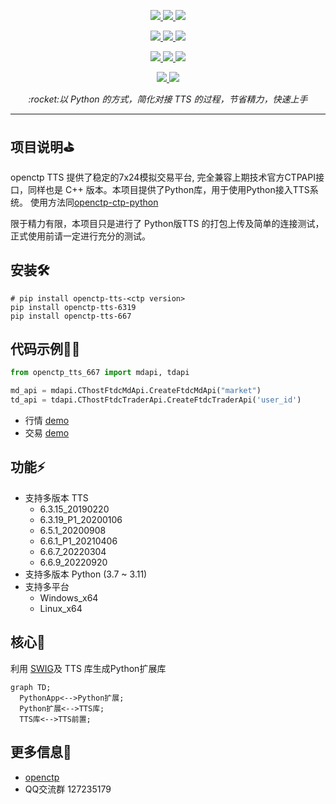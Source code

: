 <p align="center">     
    <a href="#" target="_blank">
        <img src="https://badgen.net/badge/tts/6.3.15|6.3.19|6.5.1|6.6.1|6.6.7|6.6.9/cyan" />
    </a>       
    <a href="#">         
        <img src="https://badgen.net/badge/platform/windows_x64|linux_x64/cyan" />  
    </a>        
    <a href="#">     
        <img src="https://badgen.net/badge/python/3.7|3.8|3.9|3.10|3.11/cyan" />          
    </a> 
</p>

<p align="center">               
    <a href="https://pypi.org/project/openctp-tts-6315" target="_blank">                  
        <img src="https://badgen.net/badge/pypi/openctp-tts-6315/blue" />     
    </a>     
    <a href="https://pypi.org/project/openctp-tts-6319" target="_blank">                           
        <img src="https://badgen.net/badge/pypi/openctp-tts-6319/blue" />          
    </a>
    <a href="https://pypi.org/project/openctp-tts-651" target="_blank">                                    
        <img src="https://badgen.net/badge/pypi/openctp-tts-651/blue" />               
    </a> 
</p>
<p align="center">  
    <a href="https://pypi.org/project/openctp-tts-661" target="_blank">                                             
        <img src="https://badgen.net/badge/pypi/openctp-tts-661/blue" />                    
    </a> 
    <a href="https://pypi.org/project/openctp-tts-667" target="_blank">                                             
        <img src="https://badgen.net/badge/pypi/openctp-tts-667/blue" />                    
    </a> 
    <a href="https://pypi.org/project/openctp-tts-669" target="_blank">                                             
        <img src="https://badgen.net/badge/pypi/openctp-tts-669/blue" />                    
    </a> 
</p>

<p align="center">  
    <a href="https://github.com/Jedore/openctp-tts-python/actions" target="_blank">                                                      
        <img src="https://badgen.net/badge/CI-Test/passing/green?icon=github" />                         
    </a> 
    <a href="https://github.com/Jedore/openctp-tts-python/blob/main/LICENSE" target="_blank">                                                               
        <img src="https://badgen.net/badge/license/MIT/green" />                              
    </a> 
</p>

<p align="center">          
    <em>:rocket:以 Python 的方式，简化对接 TTS 的过程，节省精力，快速上手</em>  
</p>

-----

## 项目说明:golf:
openctp TTS 提供了稳定的7x24模拟交易平台, 完全兼容上期技术官方CTPAPI接口，同样也是 C++ 版本。本项目提供了Python库，用于使用Python接入TTS系统。
使用方法同[openctp-ctp-python](https://github.com/Jedore/openctp-ctp-python)

限于精力有限，本项目只是进行了 Python版TTS 的打包上传及简单的连接测试，正式使用前请一定进行充分的测试。

## 安装:hammer_and_wrench:

```shell
# pip install openctp-tts-<ctp version>
pip install openctp-tts-6319
pip install openctp-tts-667
```

## 代码示例:man_technologist:

```python
from openctp_tts_667 import mdapi, tdapi

md_api = mdapi.CThostFtdcMdApi.CreateFtdcMdApi("market")
td_api = tdapi.CThostFtdcTraderApi.CreateFtdcTraderApi('user_id')
```

- 行情 [demo](demo/mdapi.py)
- 交易 [demo](demo/tdapi.py)

## 功能:zap:

- 支持多版本 TTS
    - 6.3.15_20190220
    - 6.3.19_P1_20200106
    - 6.5.1_20200908
    - 6.6.1_P1_20210406
    - 6.6.7_20220304
    - 6.6.9_20220920
- 支持多版本 Python (3.7 ~ 3.11)
- 支持多平台
    - Windows_x64
    - Linux_x64

## 核心:art:

利用 [SWIG](https://www.swig.org/)及 TTS 库生成Python扩展库

```mermaid 
graph TD;     
  PythonApp<-->Python扩展;     
  Python扩展<-->TTS库;     
  TTS库<-->TTS前置;     
```

## 更多信息:page_facing_up:

- [openctp](https://github.com/openctp/openctp)
- QQ交流群 127235179

